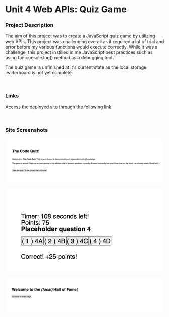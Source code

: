 # Unit 4 Web APIs: Quiz Game

### **Project Description**
The aim of this project was to create a JavaScript quiz game by utilizing web APIs. This project was challenging overall as it required a lot of trial and error before my various functions would execute correctly. While it was a challenge, this project instilled in me JavaScript best practices such as using the console.log() method as a debugging tool.

The quiz game is unfinished at it's current state as the local storage leaderboard is not yet complete. 

<br/>

### **Links**
Access the deployed site [through the following link](https://colinbrindle.github.io/homework-unit-4/).

<br/>

### **Site Screenshots**
![First site screenshot](/assets/images/site1.png)

![Second site screenshot](/assets/images/site2.png)

![Third site screenshot](/assets/images/site3.png)